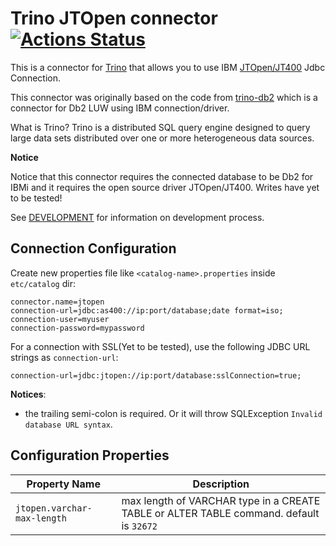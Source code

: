 # Trino JTOpen connector [![Actions Status](https://github.com/wAVeckx/trino-jtopen/workflows/Java%20CI/badge.svg)](https://github.com/wAVeckx/trino-jtopen/actions)

This is a connector for [Trino](https://trino.io/) that allows you to use IBM [JTOpen/JT400](https://jt400.sourceforge.net) Jdbc Connection.

This connector was originally based on the code from [trino-db2](https://github.com/IBM/trino-db2) which is a connector for Db2 LUW using IBM connection/driver. 

What is Trino? 
Trino is a distributed SQL query engine designed to query large data sets distributed over one or more heterogeneous data sources.

**Notice**

Notice that this connector requires the connected database to be Db2 for IBMi and it requires the open source driver JTOpen/JT400. 
Writes have yet to be tested! 

See [DEVELOPMENT](DEVELOPMENT.md) for information on development process.


## Connection Configuration

Create new properties file like `<catalog-name>.properties` inside `etc/catalog` dir:

    connector.name=jtopen
    connection-url=jdbc:as400://ip:port/database;date format=iso;
    connection-user=myuser
    connection-password=mypassword

For a connection with SSL(Yet to be tested), use the following JDBC URL strings as `connection-url`:

    connection-url=jdbc:jtopen://ip:port/database:sslConnection=true;

**Notices**:
* the trailing semi-colon is required. Or it will throw SQLException `Invalid database URL syntax`.

## Configuration Properties

| Property Name | Description |
|---------------|-------------|
|`jtopen.varchar-max-length` | max length of VARCHAR type in a CREATE TABLE or ALTER TABLE command. default is `32672`|


